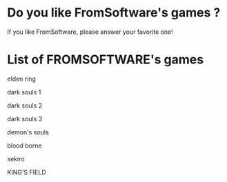 # Do you like FromSoftware's games ?
If you like FromSoftware, please answer your favorite one!
# List of FROMSOFTWARE's games
elden ring

dark souls 1

dark souls 2

dark souls 3

demon's souls

blood borne

sekiro

KING'S FIELD
